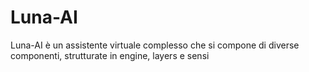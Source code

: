 # Luna-AI
Luna-AI è un assistente virtuale complesso che si compone di diverse componenti, strutturate in engine, layers e sensi
